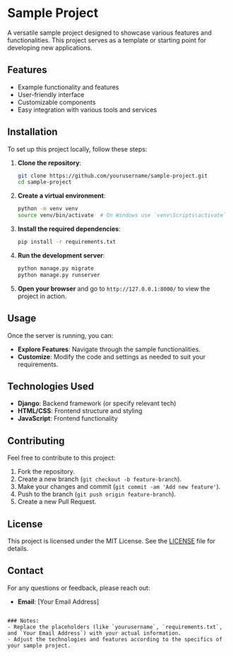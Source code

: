 
# Sample Project

A versatile sample project designed to showcase various features and functionalities. This project serves as a template or starting point for developing new applications.

## Features

- Example functionality and features
- User-friendly interface
- Customizable components
- Easy integration with various tools and services

## Installation

To set up this project locally, follow these steps:

1. **Clone the repository**:
   ```bash
   git clone https://github.com/yourusername/sample-project.git
   cd sample-project
   ```

2. **Create a virtual environment**:
   ```bash
   python -m venv venv
   source venv/bin/activate  # On Windows use `venv\Scripts\activate`
   ```

3. **Install the required dependencies**:
   ```bash
   pip install -r requirements.txt
   ```

4. **Run the development server**:
   ```bash
   python manage.py migrate
   python manage.py runserver
   ```

5. **Open your browser** and go to `http://127.0.0.1:8000/` to view the project in action.

## Usage

Once the server is running, you can:

- **Explore Features**: Navigate through the sample functionalities.
- **Customize**: Modify the code and settings as needed to suit your requirements.

## Technologies Used

- **Django**: Backend framework (or specify relevant tech)
- **HTML/CSS**: Frontend structure and styling
- **JavaScript**: Frontend functionality

## Contributing

Feel free to contribute to this project:

1. Fork the repository.
2. Create a new branch (`git checkout -b feature-branch`).
3. Make your changes and commit (`git commit -am 'Add new feature'`).
4. Push to the branch (`git push origin feature-branch`).
5. Create a new Pull Request.

## License

This project is licensed under the MIT License. See the [LICENSE](LICENSE) file for details.

## Contact

For any questions or feedback, please reach out:

- **Email**: [Your Email Address]
```

### Notes:
- Replace the placeholders (like `yourusername`, `requirements.txt`, and `Your Email Address`) with your actual information.
- Adjust the technologies and features according to the specifics of your sample project.
